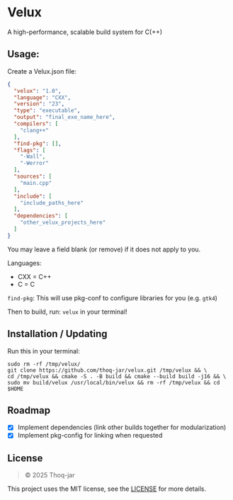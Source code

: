 # Velux

A high-performance, scalable build system for C(++)

## Usage:

Create a Velux.json file:

```json
{
  "velux": "1.0",
  "language": "CXX",
  "version": "23",
  "type": "executable",
  "output": "final_exe_name_here",
  "compilers": [
    "clang++"
  ],
  "find-pkg": [],
  "flags": [
    "-Wall",
    "-Werror"
  ],
  "sources": [
    "main.cpp"
  ],
  "include": [
    "include_paths_here"
  ],
  "dependencies": [
    "other_velux_projects_here"
  ]
}
```

You may leave a field blank (or remove) if it does not apply to you.

Languages:

- CXX = C++
- C = C

`find-pkg`:
This will use pkg-conf to configure libraries for you (e.g. `gtk4`)

Then to build, run: `velux` in your terminal!

## Installation / Updating

Run this in your terminal:

```shell
sudo rm -rf /tmp/velux/
git clone https://github.com/thoq-jar/velux.git /tmp/velux && \
cd /tmp/velux && cmake -S . -B build && cmake --build build -j16 && \
sudo mv build/velux /usr/local/bin/velux && rm -rf /tmp/velux && cd $HOME
```

## Roadmap

- [x] Implement dependencies (link other builds together for modularization)
- [x] Implement pkg-config for linking when requested

## License
> © 2025 Thoq-jar

This project uses the MIT license,
see the [LICENSE](LICENSE) for more details.
